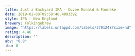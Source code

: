 ```yaml
---
title: Just a Backyard IPA - Cuvee Ronald & Fanneke
date: 2019-02-08T09:50:48.409339Z
style: IPA - New England
brewery: Folkingebrew
image: "https://labels.untappd.com/labels/2791248?size=hd"
rating: 4.46
description: ""
abv: "6.9"
ibu: 0
---
```

